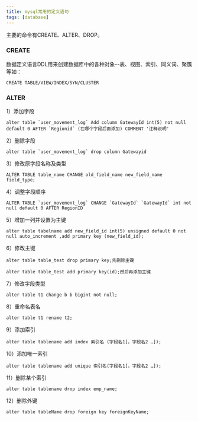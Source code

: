 ```yaml
---
title: mysql常用的定义语句
tags: [database]
---
```


主要的命令有CREATE、ALTER、DROP。

### CREATE

数据定义语言DDL用来创建数据库中的各种对象--表、视图、索引、同义词、聚簇等如：

```
CREATE TABLE/VIEW/INDEX/SYN/CLUSTER
```

### ALTER

1）添加字段

```
alter table `user_movement_log` Add column GatewayId int(5) not null default 0 AFTER `Regionid` (在哪个字段后面添加) COMMENT '注释说明'
```

2）删除字段

```
alter table `user_movement_log` drop column Gatewayid
```

3）修改原字段名称及类型

```
ALTER TABLE table_name CHANGE old_field_name new_field_name field_type;
```

4）调整字段顺序

```
ALTER TABLE `user_movement_log` CHANGE `GatewayId` `GatewayId` int not null default 0 AFTER RegionID 
```

5）增加一列并设置为主键

```
alter table tabelname add new_field_id int(5) unsigned default 0 not null auto_increment ,add primary key (new_field_id);
```

6）修改主键

```
alter table table_test drop primary key;先删除主键

alter table table_test add primary key(id);然后再添加主键
```

7）修改字段类型

```
alter table t1 change b b bigint not null; 
```

8）重命名表名

```
alter table t1 rename t2;
```

9）添加索引

```
alter table tablename add index 索引名 (字段名1[，字段名2 …]);
```

10）添加唯一索引

```
alter table tablename add unique 索引名(字段名1[，字段名2 …]);
```

11）删除某个索引 

```
alter table tablename drop index emp_name;
```

12）删除外键

```
alter table tableName drop foreign key foreignKeyName;
```